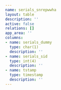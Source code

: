 ```yaml
---
name: serials_snrepwwha
layout: table
description: ''
active: false
relations: []
app_area: ''
columns:
- name: serials_dummy
  type: char(1)
  description: ''
- name: serials_sid
  type: int(4)
  description: ''
- name: tstamp
  type: timestamp
  description: ''
---
```


